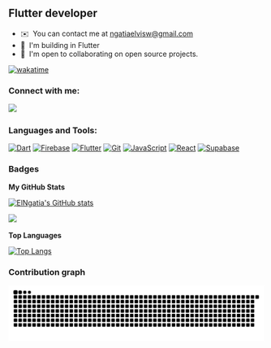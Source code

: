Flutter developer
-----------------

* ✉️  You can contact me at [ngatiaelvisw@gmail.com](mailto:ngatiaelvisw@gmail.com)
* 🧠  I'm building in Flutter
* 🤝  I'm open to collaborating on open source projects.


[![wakatime](https://wakatime.com/badge/user/9d2db4cf-fab5-4ac9-859f-30c94a617589.svg)](https://wakatime.com/@9d2db4cf-fab5-4ac9-859f-30c94a617589)

### Connect with me:
<a href="https://www.x.com/ngatiaelvis_" target="_blank" rel="noreferrer"><img
src="https://img.shields.io/twitter/follow/ngatiaelvis_?logo=twitter&style=for-the-badge&color=0891b2&labelColor=1c1917"
/></a>

### Languages and Tools:


<p align="left">
<a href="https://dart.dev/" target="_blank" rel="noreferrer"><img src="https://raw.githubusercontent.com/danielcranney/readme-generator/main/public/icons/skills/dart-colored.svg" width="36" height="36" alt="Dart" /></a>
<a href="https://firebase.google.com/" target="_blank" rel="noreferrer"><img src="https://raw.githubusercontent.com/danielcranney/readme-generator/main/public/icons/skills/firebase-colored.svg" width="36" height="36" alt="Firebase" /></a>
<a href="https://flutter.dev/" target="_blank" rel="noreferrer"><img src="https://raw.githubusercontent.com/danielcranney/readme-generator/main/public/icons/skills/flutter-colored.svg" width="36" height="36" alt="Flutter" /></a>
<a href="https://git-scm.com/" target="_blank" rel="noreferrer"><img src="https://raw.githubusercontent.com/danielcranney/readme-generator/main/public/icons/skills/git-colored.svg" width="36" height="36" alt="Git" /></a>
<a href="https://developer.mozilla.org/en-US/docs/Web/JavaScript" target="_blank" rel="noreferrer"><img src="https://raw.githubusercontent.com/danielcranney/readme-generator/main/public/icons/skills/javascript-colored.svg" width="36" height="36" alt="JavaScript" /></a>
<a href="https://reactjs.org/" target="_blank" rel="noreferrer"><img src="https://raw.githubusercontent.com/danielcranney/readme-generator/main/public/icons/skills/react-colored.svg" width="36" height="36" alt="React" /></a>
<a href="https://supabase.io/" target="_blank" rel="noreferrer"><img src="https://raw.githubusercontent.com/danielcranney/readme-generator/main/public/icons/skills/supabase-colored.svg" width="36" height="36" alt="Supabase" /></a>

</p>



### Badges

<b>My GitHub Stats</b>

<a href="http://www.github.com/ElNgatia"><img src="https://github-readme-stats-blindbanditbmc.vercel.app/api?username=ElNgatia&show_icons=true&theme=transparent" alt="ElNgatia's GitHub stats" /></a>

<a href="http://www.github.com/ElNgatia"><img src="https://github-readme-streak-stats.herokuapp.com/?user=ElNgatia&stroke=ffffff&background=1c1917&ring=0891b2&fire=0891b2&currStreakNum=ffffff&currStreakLabel=0891b2&sideNums=ffffff&sideLabels=ffffff&dates=ffffff&hide_border=true" /></a>
  

<b>Top Languages</b>

[![Top Langs](https://github-readme-stats-blindbanditbmc.vercel.app/api/top-langs/?username=ElNgatia&layout=compact&show_icons=true&theme=transparent&langs_count=6)](https://github.com/ElNgatia/github-readme-stats)

### Contribution graph

![snake gif](https://github.com/ElNgatia/ElNgatia/blob/output/github-contribution-grid-snake.svg?palette=github-dark)
